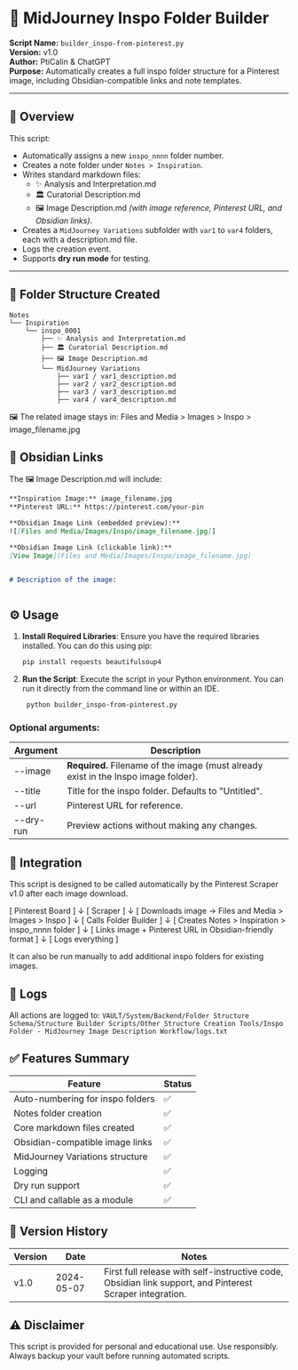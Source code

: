 # 📂 MidJourney Inspo Folder Builder

**Script Name:** `builder_inspo-from-pinterest.py`  
**Version:** v1.0  
**Author:** PtiCalin & ChatGPT  
**Purpose:** Automatically creates a full inspo folder structure for a Pinterest image, including Obsidian-compatible links and note templates.

---

## 📝 Overview

This script:

- Automatically assigns a new `inspo_nnnn` folder number.
- Creates a note folder under `Notes > Inspiration`.
- Writes standard markdown files:
    - ✨ Analysis and Interpretation.md
    - 🏛️ Curatorial Description.md
    - 🖼 Image Description.md *(with image reference, Pinterest URL, and Obsidian links)*.
- Creates a `MidJourney Variations` subfolder with `var1` to `var4` folders, each with a description.md file.
- Logs the creation event.
- Supports **dry run mode** for testing.

---

## 📁 Folder Structure Created

```plaintext
Notes
└── Inspiration
    └── inspo_0001
        ├── ✨ Analysis and Interpretation.md
        ├── 🏛️ Curatorial Description.md
        ├── 🖼 Image Description.md
        └── MidJourney Variations
            ├── var1 / var1_description.md
            ├── var2 / var2_description.md
            ├── var3 / var3_description.md
            ├── var4 / var4_description.md
```
🖼 The related image stays in:
Files and Media > Images > Inspo > image_filename.jpg

## 🔗 Obsidian Links
The 🖼 Image Description.md will include:

```markdown
**Inspiration Image:** image_filename.jpg
**Pinterest URL:** https://pinterest.com/your-pin

**Obsidian Image Link (embedded preview):**
![[Files and Media/Images/Inspo/image_filename.jpg]]

**Obsidian Image Link (clickable link):**
[View Image](Files and Media/Images/Inspo/image_filename.jpg)


# Description of the image:



```
## ⚙️ Usage
1. **Install Required Libraries**: Ensure you have the required libraries installed. You can do this using pip:
   ```bash
   pip install requests beautifulsoup4
   ```
2. **Run the Script**: Execute the script in your Python environment. You can run it directly from the command line or within an IDE.
   ```bash
    python builder_inspo-from-pinterest.py
    ```
### Optional arguments:
| Argument  | Description                                                                         |
| --------- | ----------------------------------------------------------------------------------- |
| --image   | **Required.** Filename of the image (must already exist in the Inspo image folder). |
| --title   | Title for the inspo folder. Defaults to "Untitled".                                 |
| --url     | Pinterest URL for reference.                                                        |
| --dry-run | Preview actions without making any changes.                                         |

## 🔄 Integration
This script is designed to be called automatically by the Pinterest Scraper v1.0 after each image download.

[ Pinterest Board ]
    ↓
[ Scraper ]
    ↓
[ Downloads image → Files and Media > Images > Inspo ]
    ↓
[ Calls Folder Builder ]
    ↓
[ Creates Notes > Inspiration > inspo_nnnn folder ]
    ↓
[ Links image + Pinterest URL in Obsidian-friendly format ]
    ↓
[ Logs everything ]


It can also be run manually to add additional inspo folders for existing images.

## 📜 Logs
All actions are logged to:
`VAULT/System/Backend/Folder Structure Schema/Structure Builder Scripts/Other Structure Creation Tools/Inspo Folder - MidJourney Image Description Workflow/logs.txt`

## ✅ Features Summary

| Feature                          | Status |
| -------------------------------- | ------ |
| Auto-numbering for inspo folders | ✅      |
| Notes folder creation            | ✅      |
| Core markdown files created      | ✅      |
| Obsidian-compatible image links  | ✅      |
| MidJourney Variations structure  | ✅      |
| Logging                          | ✅      |
| Dry run support                  | ✅      |
| CLI and callable as a module     | ✅      |


## 🔎 Version History
| Version | Date       | Notes                                                                                                    |
| ------- | ---------- | -------------------------------------------------------------------------------------------------------- |
| v1.0    | 2024-05-07 | First full release with self-instructive code, Obsidian link support, and Pinterest Scraper integration. |


## ⚠️ Disclaimer
This script is provided for personal and educational use. Use responsibly.
Always backup your vault before running automated scripts.

